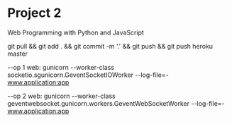 # Project 2

Web Programming with Python and JavaScript

git pull && git add . && git commit -m '.' && git push && git push heroku master

--op 1
web: gunicorn --worker-class socketio.sgunicorn.GeventSocketIOWorker --log-file=- www.application:app

--op 2
web: gunicorn --worker-class geventwebsocket.gunicorn.workers.GeventWebSocketWorker --log-file=- www.application:app